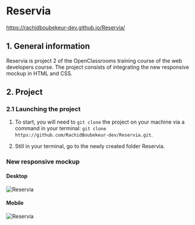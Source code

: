 # Reservia
https://rachidboubekeur-dev.github.io/Reservia/

## 1. General information

Reservia is project 2 of the OpenClassrooms training course of the web developers course.
The project consists of integrating the new responsive mockup in HTML and CSS.

## 2. Project

### 2.1 Launching the project

1. To start, you will need to `git clone` the project on your machine via a command in your terminal: `git clone https://github.com/RachidBoubekeur-dev/Reservia.git`.

2. Still in your terminal, go to the newly created folder Reservia.

### New responsive mockup

#### Desktop

![Reservia](https://raw.githubusercontent.com/RachidBoubekeur-dev/Reservia/master/images/model/Desktop%20-%201.png)

#### Mobile

![Reservia](https://raw.githubusercontent.com/RachidBoubekeur-dev/Reservia/master/images/model/iPhone%208%20-%201.png)
